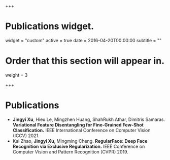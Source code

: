 +++
# Publications widget.
widget = "custom"
active = true
date = 2016-04-20T00:00:00
subtitle = ""

# Order that this section will appear in.
weight = 3


+++

# Publications

* **Jingyi Xu**, Hieu Le, Mingzhen Huang, ShahRukh Athar, Dimitris Samaras. **Variational Feature Disentangling for Fine-Grained Few-Shot Classification.** IEEE International Conference on Computer Vision (ICCV) 2021.
* Kai Zhao, **Jingyi Xu**, Mingming Cheng. **RegularFace: Deep Face Recognition via Exclusive Regularization.** IEEE Conference on Computer Vision and Pattern Recognition (CVPR) 2019. 


